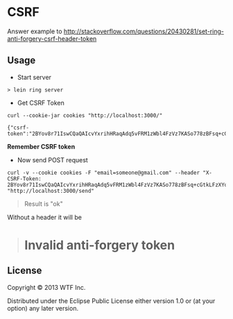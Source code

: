 # CSRF

Answer example to http://stackoverflow.com/questions/20430281/set-ring-anti-forgery-csrf-header-token

## Usage

- Start server

```> lein ring server```

- Get CSRF Token

```
curl --cookie-jar cookies "http://localhost:3000/"

{"csrf-token":"2BYov8r71IswCQaQAIcvYxrihHRaqAdq5vFRM1zWbl4FzVz7KASo778zBFsq+cGtkLFzXYoUbWd0BqiU"}
```

**Remember CSRF token**

- Now send POST request

```
curl -v --cookie cookies -F "email=someone@gmail.com" --header "X-CSRF-Token: 2BYov8r71IswCQaQAIcvYxrihHRaqAdq5vFRM1zWbl4FzVz7KASo778zBFsq+cGtkLFzXYoUbWd0BqiU" "http://localhost:3000/send"
```

> Result is "ok"

Without a header it will be

> <h1>Invalid anti-forgery token</h1>

## License

Copyright © 2013 WTF Inc.

Distributed under the Eclipse Public License either version 1.0 or (at
your option) any later version.
